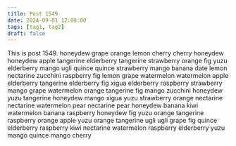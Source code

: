 ```yaml
---
title: Post 1549
date: 2024-09-01 12:00:00
tags: [tag1, tag2]
draft: false
---
```

This is post 1549.
honeydew
grape
orange
lemon
cherry
cherry
honeydew
honeydew
apple
tangerine
elderberry
tangerine
strawberry
orange
fig
yuzu
elderberry
mango
ugli
quince
quince
strawberry
mango
banana
date
lemon
nectarine
zucchini
raspberry
fig
lemon
grape
watermelon
watermelon
apple
elderberry
tangerine
elderberry
fig
xigua
elderberry
raspberry
strawberry
mango
grape
watermelon
orange
tangerine
fig
mango
zucchini
honeydew
yuzu
tangerine
honeydew
mango
xigua
yuzu
strawberry
orange
nectarine
nectarine
watermelon
pear
nectarine
pear
honeydew
banana
kiwi
watermelon
banana
raspberry
honeydew
fig
yuzu
orange
tangerine
raspberry
orange
apple
yuzu
orange
tangerine
ugli
ugli
grape
fig
quince
elderberry
raspberry
kiwi
nectarine
watermelon
raspberry
elderberry
yuzu
mango
quince
mango
cherry
